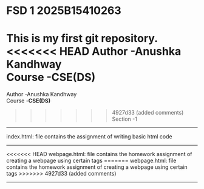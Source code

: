 # FSD 1 2025B15410263
 This is my first git repository.
<br>
<<<<<<< HEAD
Author -<b>Anushka Kandhway</b> <br>
Course -<b>CSE(DS)</b><br>
=======
Author -Anushka Kandhway <br>
Course -<b>CSE(DS)</b>
>>>>>>> 4927d33 (added comments)
Section -1<br>
<hr>
index.html: file contains the assignment of writing basic html code <br>
<hr>
<<<<<<< HEAD
webpage.html: file contains the homework assignment of creating a webpage using certain tags 
=======
webpage.html: file contains the homework assignment of creating a webpage using certain tags
>>>>>>> 4927d33 (added comments)
<hr>


